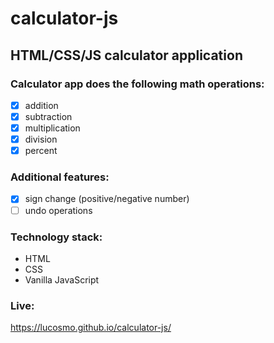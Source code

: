 # calculator-js
## HTML/CSS/JS calculator application
### Calculator app does the following math operations:
- [x] addition
- [x] subtraction
- [x] multiplication
- [x] division
- [x] percent
### Additional features:
- [x] sign change (positive/negative number)
- [ ] undo operations
### Technology stack:<br>
- HTML
- CSS
- Vanilla JavaScript 

### Live:
https://lucosmo.github.io/calculator-js/
